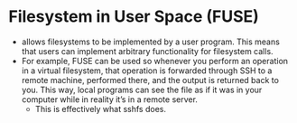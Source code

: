 # Filesystem in User Space (FUSE)

- allows filesystems to be implemented by a user program. This means that users can implement arbitrary functionality for filesystem calls.
- For example, FUSE can be used so whenever you perform an operation in a virtual filesystem, that operation is forwarded through SSH to a remote machine, performed there, and the output is returned back to you. This way, local programs can see the file as if it was in your computer while in reality it’s in a remote server.
  - This is effectively what sshfs does.
